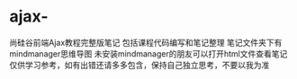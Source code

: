 # ajax-
尚硅谷前端Ajax教程完整版笔记
包括课程代码编写和笔记整理
笔记文件夹下有mindmanager思维导图 未安装mindmanager的朋友可以打开html文件查看笔记
仅供学习参考，如有出错还请多多包含，保持自己独立思考，不要以我为准
